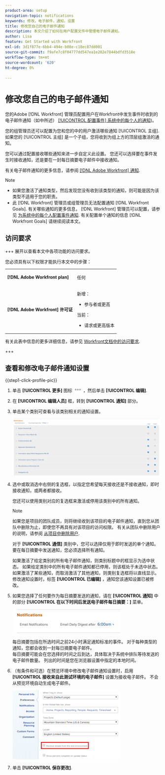 ```yaml
---
product-area: setup
navigation-topic: notifications
keywords: 修改，电子邮件，通知，设置
title: 修改您自己的电子邮件通知
description: 本文介绍了如何在用户配置文件中管理电子邮件通知。
author: Lisa
feature: Get Started with Workfront
exl-id: 3d1f877e-6bb4-494e-b08e-c18ec87dd001
source-git-commit: f9afe7c8f04777dd547ea1e202e7844bdfd3518e
workflow-type: tm+mt
source-wordcount: '620'
ht-degree: 0%

---
```


# 修改您自己的电子邮件通知

<!-- Audited: 1/2024 -->

您的Adobe [!DNL Workfront] 管理员配置用户在Workfront中发生事件时收到的电子邮件通知（如中所述） [[!UICONTROL 配置事件] 系统中的每个人的通知](../../administration-and-setup/manage-workfront/emails/configure-event-notifications-for-everyone-in-the-system.md))。

您的组管理员还可以配置为您和您的中的用户激活哪些通知 [!UICONTROL 主组]. 如果您的 [!UICONTROL 主组] 是一个子组，您将收到为组上方的顶层组激活的通知。

您可以通过配置接收哪些通知来进一步自定义此设置。 您还可以选择要在事件发生时接收通知，还是要在一封每日摘要电子邮件中接收通知。

有关电子邮件通知的更多信息，请参阅 [[!DNL Adobe Workfront] 通知](../../workfront-basics/using-notifications/wf-notifications.md).

>[!NOTE]
>
>* 如果您激活了通知类型，然后发现您没有收到该类型的通知，则可能是因为该类型不适用于您的职责。
>* 此 [!DNL Workfront] 管理员或组管理员无法配置通知 [!DNL Workfront Goals]. 有关哪些通知的更多信息， [!DNL Workfront] 管理员可以配置，请参见 [为系统中的每个人配置事件通知](../../administration-and-setup/manage-workfront/emails/configure-event-notifications-for-everyone-in-the-system.md). 有关配置单个通知的信息 [!DNL Workfront Goals] 请继续阅读本文。
>

## 访问要求

+++ 展开以查看本文中各项功能的访问要求。

您必须具有以下权限才能执行本文中的步骤：

<table style="table-layout:auto"> 
 <col> 
 </col> 
 <col> 
 </col> 
 <tbody> 
  <tr> 
   <td role="rowheader"><strong>[!DNL Adobe Workfront plan]</strong></td> 
   <td> <p>任何</p> </td> 
  </tr> 
  <tr> 
   <td role="rowheader"><strong>[!DNL Adobe Workfront] 许可证</strong></td> 
   <td>  <p>新增：</p> 
   <ul><li>参与者或更高</li></ul>
   <p>当前：</p>
   <ul><li>请求或更高版本</li></ul>
   </td> 
  </tr> 
 </tbody> 
</table>

有关此表中信息的更多详细信息，请参见 [Workfront文档中的访问要求](/help/quicksilver/administration-and-setup/add-users/access-levels-and-object-permissions/access-level-requirements-in-documentation.md).

+++

## 查看和修改电子邮件通知设置

{{step1-click-profile-pic}}

1. 单击 **[!UICONTROL 更多]** 图标 ![](assets/more-icon.png) ，然后单击 **[!UICONTROL 编辑]**.

1. 在 **[!UICONTROL 编辑人员]** 框，转到 **[!UICONTROL 通知]** 部分。

1. 单击某个类别可查看与该类别相关的通知设置。

   ![](assets/my-profile-notifications.png)

1. 选中或取消选中右侧的复选框，以指定您希望每天接收还是不接收通知，即时接收通知，或两者都接收。

   您还可以使用类别对应的复选框来激活或停用该类别中的所有通知。

   >[!NOTE]
   >
   >如果您是项目的团队成员，则将继续收到该项目的电子邮件通知，直到您从团队中删除为止，即使您不再具有对该项目的访问权限。 有关从团队中删除用户的说明，请参阅 [从项目中删除用户](../../manage-work/projects/manage-projects/remove-users-from-projects.md).

   对于 **[!UICONTROL 通信]** 类别中，您可以选择仅用于即时发送的单个通知。 要在每日摘要中发送通知，您必须选择所有通知。

   如果激活了给定类别的所有电子邮件通知，则类别标题中的框显示为选中状态。 如果给定类别中的所有电子邮件通知都已停用，则该框处于未选中状态。 如果激活了某些通知，而取消激活了其他通知，则类别复选框将以直线显示。\
   修改通知设置时，标签 **[!UICONTROL 已编辑]** ，通知您该通知设置已被修改。

1. 如果您选择了任何要作为每日摘要发送的通知，请在 **[!UICONTROL 通知]** 中的部分 **[!UICONTROL 在以下时间后发送电子邮件每日摘要：]** 菜单。

   ![](assets/digest-time-stamp-my-settings-350x78.png)

   每日摘要包括在所选时间之前24小时满足通知标准的事件。 对于每种类型的通知，您都会收到一封每日摘要电子邮件。\
   每日摘要可能会在您选择的时间之后到达，具体取决于系统中排队等待发送的电子邮件数量。 列出的时间是您在浏览器设置中指定的本地时间。

1. （有条件和可选）在预览环境中修改电子邮件通知设置时，启用 **[!UICONTROL 接收来自此测试环境的电子邮件]** 设置为接收电子邮件。 不会从预览环境自动生成电子邮件。

   ![](assets/receive-emails-from-sandbox-setting-edit-350x223.png)

1. 单击 **[!UICONTROL 保存更改]**.
